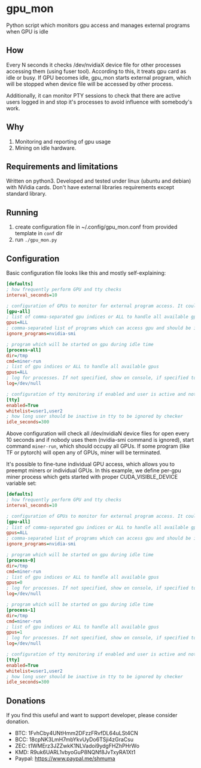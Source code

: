 # gpu_mon
Python script which monitors gpu access and manages external programs when GPU is idle

## How

Every N seconds it checks /dev/nvidiaX device file for other processes accessing them (using fuser tool). 
According to this, it treats gpu card as idle or busy. If GPU becomes idle, gpu_mon starts external program, which will 
be stopped when device file will be accessed by other process.
 
Additionally, it can monitor PTY sessions to check that there are active users logged in and stop it's processes to 
avoid influence with somebody's work.

## Why

1. Monitoring and reporting of gpu usage
2. Mining on idle hardware.

## Requirements and limitations

Written on python3. Developed and tested under linux (ubuntu and debian) with NVidia cards. Don't have external 
libraries requirements except standard library.
  
## Running

1. create configuration file in ~/.config/gpu_mon.conf from provided template in `conf` dir
2. run `./gpu_mon.py`

## Configuration

Basic configuration file looks like this and mostly self-explaining:
```ini
[defaults]
; how frequently perform GPU and tty checks
interval_seconds=10

; configuration of GPUs to monitor for external program access. It could be several such sections with 'gpu-' prefix
[gpu-all]
; list of comma-separated gpu indices or ALL to handle all available gpus
gpus=ALL
; comma-separated list of programs which can access gpu and should be ignored
ignore_programs=nvidia-smi

; program which will be started on gpu during idle time
[process-all]
dir=/tmp
cmd=miner-run
; list of gpu indices or ALL to handle all available gpus
gpus=ALL
; log for processes. If not specified, show on console, if specified to file, data will be appended
log=/dev/null

; configuration of tty monitoring if enabled and user is active and not in whitelist, all processes will be stopped
[tty]
enabled=True
whitelist=user1,user2
; how long user should be inactive in tty to be ignored by checker
idle_seconds=300
```

Above configuration will check all /dev/nvidiaN device files for open every 10 seconds and if nobody uses them 
(nvidia-smi command is ignored), start command `miner-run`, which should occupy all GPUs.
If some program (like TF or pytorch) will open any of GPUs, miner will be terminated.

It's possible to fine-tune individual GPU access, which allows you to preempt miners or individual GPUs. In this example, we define per-gpu miner process which gets started with proper CUDA_VISIBLE_DEVICE variable set:
```ini
[defaults]
; how frequently perform GPU and tty checks
interval_seconds=10

; configuration of GPUs to monitor for external program access. It could be several such sections with 'gpu-' prefix
[gpu-all]
; list of comma-separated gpu indices or ALL to handle all available gpus
gpus=ALL
; comma-separated list of programs which can access gpu and should be ignored
ignore_programs=nvidia-smi

; program which will be started on gpu during idle time
[process-0]
dir=/tmp
cmd=miner-run
; list of gpu indices or ALL to handle all available gpus
gpus=0
; log for processes. If not specified, show on console, if specified to file, data will be appended
log=/dev/null

; program which will be started on gpu during idle time
[process-1]
dir=/tmp
cmd=miner-run  
; list of gpu indices or ALL to handle all available gpus
gpus=1
; log for processes. If not specified, show on console, if specified to file, data will be appended
log=/dev/null

; configuration of tty monitoring if enabled and user is active and not in whitelist, all processes will be stopped
[tty]
enabled=True
whitelist=user1,user2
; how long user should be inactive in tty to be ignored by checker
idle_seconds=300
```

## Donations

If you find this useful and want to support developer, please consider donation.

* BTC: 1FvhCby4UNtHmm2DFzzFRvfDL64uLSt4CN
* BCC: 18cpNK3LmH7mbYkvUyDo6TSji4zGraCsu
* ZEC: t1WMErz3JZZwkK1NLVadoi9ydgFHZhPHrWo
* KMD: R9uk6UARL1vbyoGuP8NQNf8JvTxyRA1Xt1
* Paypal: https://www.paypal.me/shmuma
